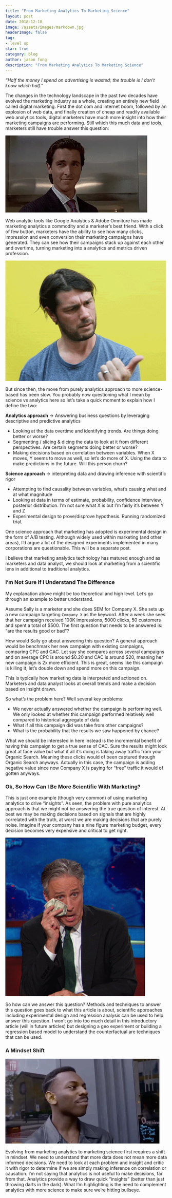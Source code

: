 ```yaml
---
title: "From Marketing Analytics To Marketing Science"
layout: post
date: 2018-12-10
image: /assets/images/markdown.jpg
headerImage: false
tag:
- level up
star: true
category: blog
author: jason fong
description: "From Marketing Analytics To Marketing Science"
---
```


_“Half the money I spend on advertising is wasted; the trouble is I don’t know which half.”_

The changes in the technology landscape in the past two decades have evolved the marketing industry as a whole, creating an entirely new field called digital marketing. First the dot com and internet boom, followed by an explosion of web data, and finally creation of cheap and readily available web analytics tools, digital marketers have much more insight into how their marketing campaigns are performing. Still which this much data and tools, marketers still have trouble answer this question:

![jpeg](/assets/images/2018-12-10-from_marketing_analytics_to_marketing_science/christian_bale_idk.webp)

Web analytic tools like Google Analytics & Adobe Omniture has made marketing analytics a commodity and a marketer’s best friend. With a click of few button, marketers have the ability to see how many clicks, impression and even conversion their marketing campaigns have generated. They can see how their campaigns stack up against each other and overtime, turning marketing into a analytics and metrics driven profession. 

![gif](/assets/images/2018-12-10-from_marketing_analytics_to_marketing_science/simon_gibson_math_gif.gif)

But since then, the move from purely analytics approach to more science-based has been slow. You probably now questioning what I mean by science vs analytics here so let’s take a quick moment to explain how I define the two:

**Analytics approach** → Answering business questions by leveraging descriptive and predictive analytics
- Looking at the data overtime and identifying trends. Are things doing better or worse? 
- Segmenting / slicing & dicing the data to look at it from different perspectives. Are certain segments doing better or worse?
- Making decisions based on correlation between variables. When X moves, Y seems to move as well, so let’s do more of X.
Using the data to make predictions in the future. Will this person churn?

**Science approach** → interpreting data and drawing inference with scientific rigor
- Attempting to find causality between variables, what’s causing what and at what magnitude
- Looking at data in terms of estimate, probability, confidence interview, posterior distribution. I’m not sure what X is but I’m fairly it’s between Y and Z
- Experimental design to prove/disprove hypothesis. Running randomized trial.

One science approach that marketing has adopted is experimental design in the form of A/B testing. Although widely used within marketing (and other areas), I’d argue a lot of the designed experiments implemented in many corporations are questionable. This will be a separate post. 

I believe that marketing analytics technology has matured enough and as marketers and data analyst, we should look at marketing from a scientific lens in additional to traditional analytics.

### I’m Not Sure If I Understand The Difference

My explanation above might be too theoretical and high level. Let’s go through an example to better understand. 

Assume Sally is a marketer and she does SEM for Company X. She sets up a new campaign targeting `Company X` as the keyword. After a week she sees that her campaign received 100K impressions, 5000 clicks, 50 customers and spent a total of $500. The first question that needs to be answered is: “are the results good or bad”? 

How would Sally go about answering this question? A general approach would be benchmark her new campaign with existing campaigns, comparing CPC and CAC. Let say she compares across several campaigns and on average CPC is around $0.20 and CAC is around $20, meaning her new campaign is 2x more efficient. This is great, seems like this campaign is killing it, let’s double down and spend more on this campaign. 

This is typically how marketing data is interpreted and actioned on. Marketers and data analyst looks at overall trends and make a decision based on insight drawn.

So what’s the problem here? Well several key problems:
- We never actually answered whether the campaign is performing well. We only looked at whether this campaign performed relatively well compared to historical aggregate of data
- What if all this campaign did was take from other campaigns?
- What is the probability that the results we saw happened by chance?

What we should be interested in here instead is the incremental benefit of having this campaign to get a true sense of CAC. Sure the results might look great at face value but what if all it’s doing is taking away traffic from your Organic Search. Meaning these clicks would of been captured through Organic Search anyways. Actually in this case, the campaign is adding negative value since now Company X is paying for “free” traffic it would of gotten anyways.

### Ok, So How Can I Be More Scientific With Marketing?

This is just one example (though very common) of using marketing analytics to drive “insights”. As seen, the problem with pure analytics approach is that we might not be answering the true question of interest. At best we may be making decisions based on signals that are highly correlated with the truth, at worst we are making decisions that are purely noise. Imagine if your company has a nine figure marketing budget, every decision becomes very expensive and critical to get right.

![gif](/assets/images/2018-12-10-from_marketing_analytics_to_marketing_science/jon_stewart_cry.gif)

So how can we answer this question? Methods and techniques to answer this question goes back to what this article is about, scientific approaches including experimental design and regression analysis can be used to help answer this question. I won’t go into too much detail in this introductory article (will in future articles) but designing a geo experiment or building a regression based model to understand the counterfactual are techniques that can be used.

### A Mindset Shift

![gif](/assets/images/2018-12-10-from_marketing_analytics_to_marketing_science/think.webp)

Evolving from marketing analytics to marketing science first requires a shift in mindset. We need to understand that more data does not mean more data informed decisions. We need to look at each problem and insight and critic it with rigor to determine if we are simply making inference on correlation or causation. I’m not saying that analytics is not useful to make decisions, far from that. Analytics provide a way to draw quick “insights” (better than just throwing darts in the dark). What I’m highlighting is the need to complement analytics with more science to make sure we’re hitting bullseye.
